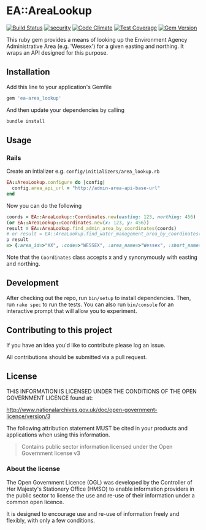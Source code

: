# EA::AreaLookup

[![Build Status](https://travis-ci.org/EnvironmentAgency/ea-area_lookup.svg?branch=master)](https://travis-ci.org/EnvironmentAgency/ea-area_lookup)
[![security](https://hakiri.io/github/EnvironmentAgency/ea-area_lookup/master.svg)](https://hakiri.io/github/EnvironmentAgency/ea-area_lookup/master)
[![Code Climate](https://codeclimate.com/github/EnvironmentAgency/ea-area_lookup/badges/gpa.svg)](https://codeclimate.com/github/EnvironmentAgency/ea-area_lookup)
[![Test Coverage](https://codeclimate.com/github/EnvironmentAgency/ea-area_lookup/badges/coverage.svg)](https://codeclimate.com/github/EnvironmentAgency/ea-area_lookup/coverage)
[![Gem Version](https://badge.fury.io/rb/ea-area_lookup.svg)](https://badge.fury.io/rb/ea-area_lookup)

This ruby gem provides a means of looking up the Environment Agency Administrative Area (e.g. 'Wessex')
for a given easting and northing. It wraps an API designed for this purpose.

## Installation

Add this line to your application's Gemfile

```ruby
gem 'ea-area_lookup'
```

And then update your dependencies by calling

```bash
bundle install
```

## Usage

### Rails

Create an intializer e.g. `config/initializers/area_lookup.rb`

```ruby
EA::AreaLookup.configure do |config|
  config.area_api_url = "http://admin-area-api-base-url"
end
```

Now you can do the following

```ruby
coords = EA::AreaLookup::Coordinates.new(easting: 123, northing: 456)
(or EA::AreaLookup::Coordinates.new(x: 123, y: 456))
result = EA::AreaLookup.find_admin_area_by_coordinates(coords)
# or result = EA::AreaLookup.find_water_management_area_by_coordinates(coords)
p result
=> {:area_id=>"XX", :code=>"WESSEX", :area_name=>"Wessex", :short_name=>"Wessex", :long_name=>"Wessex"}
```

Note that the `Coordinates` class accepts x and y synonymously with easting and northing.

## Development

After checking out the repo, run `bin/setup` to install dependencies.
Then, run `rake spec` to run the tests. You can also run `bin/console` for an interactive prompt that will allow you to experiment.

## Contributing to this project

If you have an idea you'd like to contribute please log an issue.

All contributions should be submitted via a pull request.

## License

THIS INFORMATION IS LICENSED UNDER THE CONDITIONS OF THE OPEN GOVERNMENT LICENCE found at:

http://www.nationalarchives.gov.uk/doc/open-government-licence/version/3

The following attribution statement MUST be cited in your products and applications when using this information.

>Contains public sector information licensed under the Open Government license v3

### About the license

The Open Government Licence (OGL) was developed by the Controller of Her Majesty's Stationery Office (HMSO) to enable information providers in the public sector to license the use and re-use of their information under a common open licence.

It is designed to encourage use and re-use of information freely and flexibly, with only a few conditions.
